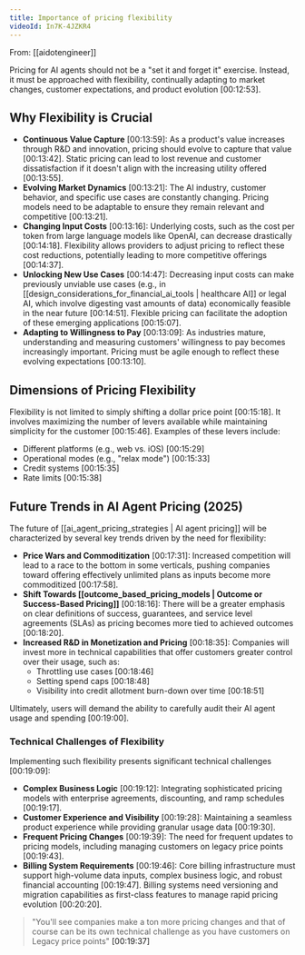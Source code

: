 ```yaml
---
title: Importance of pricing flexibility
videoId: In7K-4JZKR4
---
```


From: [[aidotengineer]] <br/> 

Pricing for AI agents should not be a "set it and forget it" exercise. Instead, it must be approached with flexibility, continually adapting to market changes, customer expectations, and product evolution <a class="yt-timestamp" data-t="00:12:53">[00:12:53]</a>.

## Why Flexibility is Crucial

*   **Continuous Value Capture** <a class="yt-timestamp" data-t="00:13:59">[00:13:59]</a>: As a product's value increases through R&D and innovation, pricing should evolve to capture that value <a class="yt-timestamp" data-t="00:13:42">[00:13:42]</a>. Static pricing can lead to lost revenue and customer dissatisfaction if it doesn't align with the increasing utility offered <a class="yt-timestamp" data-t="00:13:55">[00:13:55]</a>.
*   **Evolving Market Dynamics** <a class="yt-timestamp" data-t="00:13:21">[00:13:21]</a>: The AI industry, customer behavior, and specific use cases are constantly changing. Pricing models need to be adaptable to ensure they remain relevant and competitive <a class="yt-timestamp" data-t="00:13:21">[00:13:21]</a>.
*   **Changing Input Costs** <a class="yt-timestamp" data-t="00:13:16">[00:13:16]</a>: Underlying costs, such as the cost per token from large language models like OpenAI, can decrease drastically <a class="yt-timestamp" data-t="00:14:18">[00:14:18]</a>. Flexibility allows providers to adjust pricing to reflect these cost reductions, potentially leading to more competitive offerings <a class="yt-timestamp" data-t="00:14:37">[00:14:37]</a>.
*   **Unlocking New Use Cases** <a class="yt-timestamp" data-t="00:14:47">[00:14:47]</a>: Decreasing input costs can make previously unviable use cases (e.g., in [[design_considerations_for_financial_ai_tools | healthcare AI]] or legal AI, which involve digesting vast amounts of data) economically feasible in the near future <a class="yt-timestamp" data-t="00:14:51">[00:14:51]</a>. Flexible pricing can facilitate the adoption of these emerging applications <a class="yt-timestamp" data-t="00:15:07">[00:15:07]</a>.
*   **Adapting to Willingness to Pay** <a class="yt-timestamp" data-t="00:13:09">[00:13:09]</a>: As industries mature, understanding and measuring customers' willingness to pay becomes increasingly important. Pricing must be agile enough to reflect these evolving expectations <a class="yt-timestamp" data-t="00:13:10">[00:13:10]</a>.

## Dimensions of Pricing Flexibility

Flexibility is not limited to simply shifting a dollar price point <a class="yt-timestamp" data-t="00:15:18">[00:15:18]</a>. It involves maximizing the number of levers available while maintaining simplicity for the customer <a class="yt-timestamp" data-t="00:15:46">[00:15:46]</a>. Examples of these levers include:
*   Different platforms (e.g., web vs. iOS) <a class="yt-timestamp" data-t="00:15:29">[00:15:29]</a>
*   Operational modes (e.g., "relax mode") <a class="yt-timestamp" data-t="00:15:33">[00:15:33]</a>
*   Credit systems <a class="yt-timestamp" data-t="00:15:35">[00:15:35]</a>
*   Rate limits <a class="yt-timestamp" data-t="00:15:38">[00:15:38]</a>

## Future Trends in AI Agent Pricing (2025)

The future of [[ai_agent_pricing_strategies | AI agent pricing]] will be characterized by several key trends driven by the need for flexibility:

*   **Price Wars and Commoditization** <a class="yt-timestamp" data-t="00:17:31">[00:17:31]</a>: Increased competition will lead to a race to the bottom in some verticals, pushing companies toward offering effectively unlimited plans as inputs become more commoditized <a class="yt-timestamp" data-t="00:17:58">[00:17:58]</a>.
*   **Shift Towards [[outcome_based_pricing_models | Outcome or Success-Based Pricing]]** <a class="yt-timestamp" data-t="00:18:16">[00:18:16]</a>: There will be a greater emphasis on clear definitions of success, guarantees, and service level agreements (SLAs) as pricing becomes more tied to achieved outcomes <a class="yt-timestamp" data-t="00:18:20">[00:18:20]</a>.
*   **Increased R&D in Monetization and Pricing** <a class="yt-timestamp" data-t="00:18:35">[00:18:35]</a>: Companies will invest more in technical capabilities that offer customers greater control over their usage, such as:
    *   Throttling use cases <a class="yt-timestamp" data-t="00:18:46">[00:18:46]</a>
    *   Setting spend caps <a class="yt-timestamp" data-t="00:18:48">[00:18:48]</a>
    *   Visibility into credit allotment burn-down over time <a class="yt-timestamp" data-t="00:18:51">[00:18:51]</a>

Ultimately, users will demand the ability to carefully audit their AI agent usage and spending <a class="yt-timestamp" data-t="00:19:00">[00:19:00]</a>.

### Technical Challenges of Flexibility

Implementing such flexibility presents significant technical challenges <a class="yt-timestamp" data-t="00:19:09">[00:19:09]</a>:
*   **Complex Business Logic** <a class="yt-timestamp" data-t="00:19:12">[00:19:12]</a>: Integrating sophisticated pricing models with enterprise agreements, discounting, and ramp schedules <a class="yt-timestamp" data-t="00:19:17">[00:19:17]</a>.
*   **Customer Experience and Visibility** <a class="yt-timestamp" data-t="00:19:28">[00:19:28]</a>: Maintaining a seamless product experience while providing granular usage data <a class="yt-timestamp" data-t="00:19:30">[00:19:30]</a>.
*   **Frequent Pricing Changes** <a class="yt-timestamp" data-t="00:19:39">[00:19:39]</a>: The need for frequent updates to pricing models, including managing customers on legacy price points <a class="yt-timestamp" data-t="00:19:43">[00:19:43]</a>.
*   **Billing System Requirements** <a class="yt-timestamp" data-t="00:19:46">[00:19:46]</a>: Core billing infrastructure must support high-volume data inputs, complex business logic, and robust financial accounting <a class="yt-timestamp" data-t="00:19:47">[00:19:47]</a>. Billing systems need versioning and migration capabilities as first-class features to manage rapid pricing evolution <a class="yt-timestamp" data-t="00:20:20">[00:20:20]</a>.

> "You'll see companies make a ton more pricing changes and that of course can be its own technical challenge as you have customers on Legacy price points" <a class="yt-timestamp" data-t="00:19:37">[00:19:37]</a>